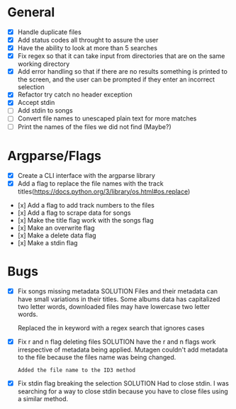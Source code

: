 # General
- [x] Handle duplicate files
- [x] Add status codes all throught to assure the user
- [x] Have the ability to look at more than 5 searches
- [x] Fix regex so that it can take input from directories that are on the same working directory
- [x] Add error handling so that if there are no results something is printed to the screen, and the user can be prompted if they enter an incorrect selection
- [x] Refactor try catch no header exception
- [x] Accept stdin
- [ ] Add stdin to songs
- [ ] Convert file names to unescaped plain text for more matches
- [ ] Print the names of the files we did not find (Maybe?)

# Argparse/Flags
- [x] Create a CLI interface with the argparse library
- [x] Add a flag to replace the file names with the track titles(https://docs.python.org/3/library/os.html#os.replace)
-    [x] Add a flag to add track numbers to the files
-    [x] Add a flag to scrape data for songs
-    [x] Make the title flag work with the songs flag
-    [x] Make an overwrite flag
-    [x] Make a delete data flag
-    [x] Make a stdin flag

# Bugs
- [x] Fix songs missing metadata
     SOLUTION Files and their metadata  can have small
     variations in their titles. Some albums data has capitalized
     two letter words, downloaded files may have lowercase two
     letter words.

     Replaced the in keyword with a regex search that ignores cases

- [x] Fix r and n flag deleting files
      SOLUTION have the r and n flags work irrespective of metadata
      being applied. Mutagen couldn't add metadata to the file because
      the files name was being changed.

      Added the file name to the ID3 method

- [x] Fix stdin flag breaking the selection
      SOLUTION Had to close stdin. I was searching
      for a way to close stdin because you have to
      close files using a similar method.


